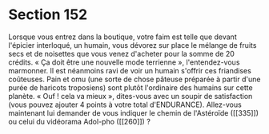 # Section 152

Lorsque vous entrez dans la boutique, votre faim est telle que devant l'épicier interloqué, un humain, vous dévorez sur place le mélange de fruits secs et de noisettes que vous venez d'acheter pour la somme de 20 crédits. « Ça doit être une nouvelle mode terrienne », l'entendez-vous marmonner. Il est néanmoins ravi de voir un humain s'offrir ces friandises coûteuses. Pain et omu (une sorte de chose pâteuse préparée à partir d'une purée de haricots troposiens) sont plutôt l'ordinaire des humains sur cette planète. « Ouf ! cela va mieux », dites-vous avec un soupir de satisfaction (vous pouvez ajouter 4 points à votre total d'ENDURANCE). Allez-vous maintenant lui demander de vous indiquer le chemin de l'Astéroïde ([[335]]) ou celui du vidéorama Adol-pho ([[260]]) ?